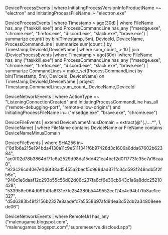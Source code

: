 DeviceProcessEvents 
| where InitiatingProcessVersionInfoProductName =~ "electron" and InitiatingProcessFileName !~ "electron.exe" 

DeviceProcessEvents 
| where Timestamp > ago(30d) 
| where FileName has_any ("taskkill.exe") and ProcessCommandLine has_any ("msedge.exe", "chrome.exe", "firefox.exe", "discord.exe", "slack.exe", "brave.exe") 
| summarize count() by bin(Timestamp, 5m), DeviceId, DeviceName, ProcessCommandLine 
| summarize sum(count_) by Timestamp,DeviceId,DeviceName 
| where sum_count_ > 10 
| join (DeviceProcessEvents 
|where Timestamp > ago(30d) 
|where FileName has_any ("taskkill.exe") and ProcessCommandLine has_any ("msedge.exe", "chrome.exe", "firefox.exe", "discord.exe", "slack.exe", "brave.exe") 
| summarize CommandLines = make_set(ProcessCommandLine) by bin(Timestamp, 5m), DeviceId, DeviceName) on Timestamp,DeviceId,DeviceName 
| project Timestamp,CommandLines,sum_count_,DeviceName,DeviceId 

DeviceNetworkEvents 
| where ActionType =~ "ListeningConnectionCreated" and InitiatingProcessCommandLine has_all ("remote-debugging-port", "remote-allow-origins") and InitiatingProcessFileName in~ ("msedge.exe", "brave.exe", "chrome.exe") 

DeviceFileEvents 
| extend DeviceNameMinusDomain = extract(@"(.*)\..*\..*", 1, DeviceName) 
| where FileName contains DeviceName or FileName contains DeviceNameMinusDomain 

DeviceFileEvents 
| where SHA256 in~ ("8d1b6a215e194bda4130a11c9e5111341f6b97428d3c1606a6dda67602b62384", "ac0f02d78b3864df71c6a2529d98da15dd421ea4bcf2d0f1773fc35c7a16caa8", "923c26cd40e7e046f38ad5455a2becf5c9694ad371fc34d593f249adb5f2fb6c", "940c1e6daaf12c293b55c56d02d06c237fa6cf6e30cb643c1a6a8ddc25210428", "533958e064d091b0fa8f31e7fe254380b5449552ecf24c4c94bf7fb8ae1ce327", "d5d6383b49f2156b2327e8aadefc7a5558697afd94ea3d52db2a34808eeede06") 

DeviceNetworkEvents 
| where RemoteUrl has_any ("malenugame.blogspot.com", "malenugames.blogspot.com","supremeserve.discloud.app") 